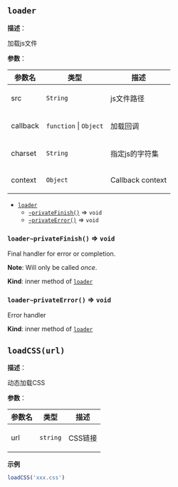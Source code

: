 
## `loader` 


**描述**：<p>加载js文件</p>

**参数**：


| 参数名 | 类型 | 描述 |
| --- | --- | --- |
| src | <code>String</code> | <p>js文件路径</p> |
| callback | <code>function</code> \| <code>Object</code> | <p>加载回调</p> |
| charset | <code>String</code> | <p>指定js的字符集</p> |
| context | <code>Object</code> | <p>Callback context</p> |




* [`loader`](#loader)
    * [`~privateFinish()`](#loader..privateFinish) ⇒ <code>void</code>
    * [`~privateError()`](#loader..privateError) ⇒ <code>void</code>

<a name="loader..privateFinish"></a>

### `loader~privateFinish()` ⇒ <code>void</code>
<p>Final handler for error or completion.</p>
<p><strong>Note</strong>: Will only be called <em>once</em>.</p>

**Kind**: inner method of [<code>loader</code>](#loader)  
<a name="loader..privateError"></a>

### `loader~privateError()` ⇒ <code>void</code>
<p>Error handler</p>

**Kind**: inner method of [<code>loader</code>](#loader)  
<a name="loadCSS"></a>

## `loadCSS(url)` 


**描述**：<p>动态加载CSS</p>

**参数**：


| 参数名 | 类型 | 描述 |
| --- | --- | --- |
| url | <code>string</code> | <p>CSS链接</p> |



**示例**

```typescript
loadCSS('xxx.css')
```
